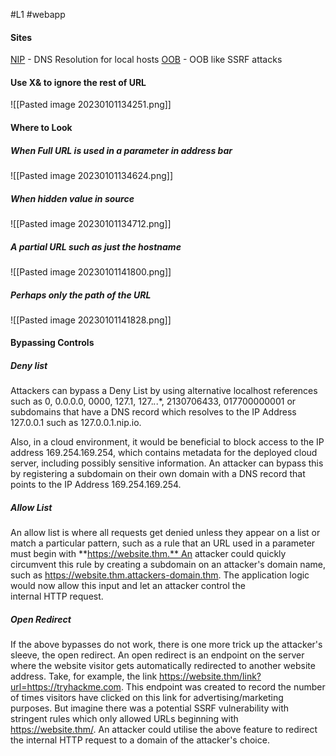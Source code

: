 #L1  #webapp 


#### Sites

[NIP](https://nip.io) - DNS Resolution for local hosts
[OOB](https://requestbin.com/) - OOB like SSRF attacks




#### Use X& to ignore the rest of URL

![[Pasted image 20230101134251.png]]

#### Where to Look

##### When Full URL is used in a parameter in address bar
![[Pasted image 20230101134624.png]]

##### When hidden value in source
![[Pasted image 20230101134712.png]]

##### A partial URL such as just the hostname
![[Pasted image 20230101141800.png]]

##### Perhaps only the path of the URL

![[Pasted image 20230101141828.png]]


#### Bypassing Controls

##### Deny list

Attackers can bypass a Deny List by using alternative localhost references such as 0, 0.0.0.0, 0000, 127.1, 127.*.*.*, 2130706433, 017700000001 or subdomains that have a DNS record which resolves to the IP Address 127.0.0.1 such as 127.0.0.1.nip.io.

Also, in a cloud environment, it would be beneficial to block access to the IP address 169.254.169.254, which contains metadata for the deployed cloud server, including possibly sensitive information. An attacker can bypass this by registering a subdomain on their own domain with a DNS record that points to the IP Address 169.254.169.254.

  
##### Allow List

An allow list is where all requests get denied unless they appear on a list or match a particular pattern, such as a rule that an URL used in a parameter must begin with **https://website.thm.** An attacker could quickly circumvent this rule by creating a subdomain on an attacker's domain name, such as https://website.thm.attackers-domain.thm. The application logic would now allow this input and let an attacker control the internal HTTP request.

  

##### Open Redirect

If the above bypasses do not work, there is one more trick up the attacker's sleeve, the open redirect. An open redirect is an endpoint on the server where the website visitor gets automatically redirected to another website address. Take, for example, the link https://website.thm/link?url=https://tryhackme.com. This endpoint was created to record the number of times visitors have clicked on this link for advertising/marketing purposes. But imagine there was a potential SSRF vulnerability with stringent rules which only allowed URLs beginning with https://website.thm/. An attacker could utilise the above feature to redirect the internal HTTP request to a domain of the attacker's choice.

